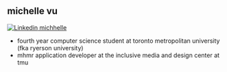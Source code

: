 ## michelle vu

[![Linkedin](https://i.stack.imgur.com/gVE0j.png) michhelle](https://www.linkedin.com/in/michhelle)


- fourth year computer science student at toronto metropolitan university (fka ryerson university)
- mhmr application developer at the inclusive media and design center at tmu

